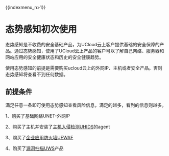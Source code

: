 {{indexmenu_n>1}}

# 态势感知初次使用

态势感知是不收费的安全基础产品，为UCloud云上客户提供基础的安全保障的产品。通过态势感知，使用了UCloud云上产品的客户可以了解自己网络、服务器和网站应用的安全健康状态和历史的安全健康趋势。

使用态势感知的前提是需要购买ucloud云上的外网IP、主机或者安全产品。否则态势感知将查看不到任何数据。

## 前提条件

满足任意一条即可使用态势感知查看风险信息，满足的越多，看到的信息则越多。

1、购买了基础网络UNET-外网IP

2、购买了主机并安装了[主机入侵检测UHIDS](/security/uhids/common)的agent

3、购买了[企业应用防火墙UEWAF](/security/uewaf/concepts)

4、购买了[漏洞扫描UWS](/security/uws_robot/concept)产品
